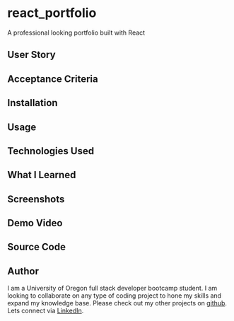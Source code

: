 # react_portfolio
A professional looking portfolio built with React


## User Story



## Acceptance Criteria


## Installation



## Usage




## Technologies Used




## What I Learned



## Screenshots



## Demo Video


## Source Code


## Author

I am a University of Oregon full stack developer bootcamp student. I am looking to collaborate on any type of coding project to hone my skills and expand my knowledge base. Please check out my other projects on [github](https://github.com/TorySnopl). Lets connect via [LinkedIn](https://www.linkedin.com/in/tory-snopl-70b00a283/).

